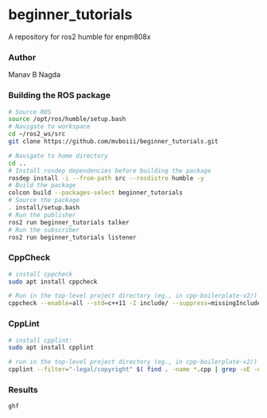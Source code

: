 # beginner_tutorials
A repository for ros2 humble for enpm808x

### Author
Manav B Nagda

### Building the ROS package
```bash
# Source ROS
source /opt/ros/humble/setup.bash
# Navigate to workspace
cd ~/ros2_ws/src
git clone https://github.com/mvboiii/beginner_tutorials.git

# Navigate to home directory
cd ..
# Install rosdep dependencies before building the package
rosdep install -i --from-path src --rosdistro humble -y
# Build the package 
colcon build --packages-select beginner_tutorials
# Source the package
. install/setup.bash
# Run the publisher
ros2 run beginner_tutorials talker
# Run the subscriber
ros2 run beginner_tutorials listener 
```

### CppCheck
```bash
# install cppcheck
sudo apt install cppcheck

# Run in the top-level project directory (eg., in cpp-boilerplate-v2/)
cppcheck --enable=all --std=c++11 -I include/ --suppress=missingInclude $( find . -name *.cpp | grep -vE -e "^./build/" )
```

### CppLint
```bash
# install cpplint:
sudo apt install cpplint

# run in the top-level project directory (eg., in cpp-boilerplate-v2/)
cpplint --filter="-legal/copyright" $( find . -name *.cpp | grep -vE -e "^./build/" )
```

### Results
```bash
ghf

